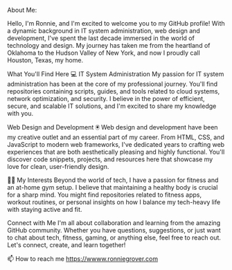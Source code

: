 About Me:

Hello, I'm Ronnie, and I'm excited to welcome you to my GitHub profile! With a dynamic background in IT system administration, web design and development, I've spent the last decade immersed in the world of technology and design. My journey has taken me from the heartland of Oklahoma to the Hudson Valley of New York, and now I proudly call Houston, Texas, my home.

What You'll Find Here
💻 IT System Administration
My passion for IT system administration has been at the core of my professional journey. You'll find repositories containing scripts, guides, and tools related to cloud systems, network optimization, and security. I believe in the power of efficient, secure, and scalable IT solutions, and I'm excited to share my knowledge with you.

Web Design and Development
🖲️ Web design and development have been my creative outlet and an essential part of my career. From HTML, CSS, and JavaScript to modern web frameworks, I've dedicated years to crafting web experiences that are both aesthetically pleasing and highly functional. You'll discover code snippets, projects, and resources here that showcase my love for clean, user-friendly design.

🏋️‍♂️ My Interests
Beyond the world of tech, I have a passion for fitness and an at-home gym setup. I believe that maintaining a healthy body is crucial for a sharp mind. You might find repositories related to fitness apps, workout routines, or personal insights on how I balance my tech-heavy life with staying active and fit.

Connect with Me
I'm all about collaboration and learning from the amazing GitHub community. Whether you have questions, suggestions, or just want to chat about tech, fitness, gaming, or anything else, feel free to reach out. Let's connect, create, and learn together!

📫 How to reach me https://wwww.ronniegrover.com

